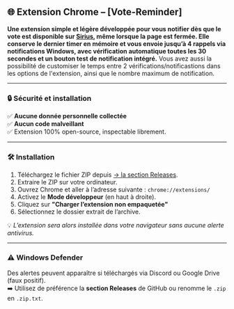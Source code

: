 ## 🌐 Extension Chrome – [Vote-Reminder]

**Une extension simple et légère développée pour vous notifier dès que le vote est disponible sur [Sirius](https://sirius-game.fr/vote), même lorsque la page est fermée. Elle conserve le dernier timer en mémoire et vous envoie jusqu’à 4 rappels via notifications Windows, avec vérification automatique toutes les 30 secondes et un bouton test de notification intégré.**
Vous avez aussi la possibilité de customiser le temps entre 2 vérifications/notificastions dans les options de l'extension, ainsi que le nombre maximum de notification.

---

### 🔒 Sécurité et installation

✅ **Aucune donnée personnelle collectée**  
✅ **Aucun code malveillant**  
✅ Extension 100% open-source, inspectable librement.

---

### 🛠️ Installation

1. Téléchargez le fichier ZIP depuis [→ la section Releases](https://github.com/Itreax/Vote-Reminder---Sirius/releases).
2. Extraire le ZIP sur votre ordinateur.
3. Ouvrez Chrome et aller à l’adresse suivante : `chrome://extensions/`
4. Activez le **Mode développeur** (en haut à droite).
5. Cliquez sur **"Charger l’extension non empaquetée"**
6. Sélectionnez le dossier extrait de l’archive.

💡 *L’extension sera alors installée dans votre navigateur sans aucune alerte antivirus.*

---

### ⚠️ Windows Defender

Des alertes peuvent apparaître si téléchargés via Discord ou Google Drive (faux positif).  
➡️ Utilisez de préférence la **section Releases** de GitHub ou renomme le `.zip` en `.zip.txt`.

